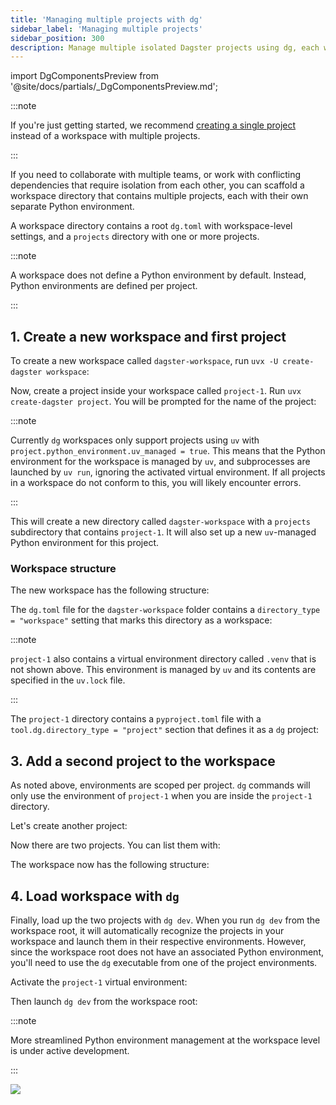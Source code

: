 ```yaml
---
title: 'Managing multiple projects with dg'
sidebar_label: 'Managing multiple projects'
sidebar_position: 300
description: Manage multiple isolated Dagster projects using dg, each with unique environments, by creating a workspace directory with create-dagster project.
---
```


import DgComponentsPreview from '@site/docs/partials/\_DgComponentsPreview.md';

<DgComponentsPreview />

:::note

If you're just getting started, we recommend [creating a single project](/guides/labs/dg/creating-a-project) instead of a workspace with multiple projects.

:::

If you need to collaborate with multiple teams, or work with conflicting dependencies that require isolation from each other, you can scaffold a workspace directory that contains multiple projects, each with their own separate Python environment.

A workspace directory contains a root `dg.toml` with workspace-level settings, and a `projects` directory with one or more projects.

:::note

A workspace does not define a Python environment by default. Instead, Python environments are defined per project.

:::

## 1. Create a new workspace and first project

To create a new workspace called `dagster-workspace`, run `uvx -U create-dagster workspace`:

<CliInvocationExample path="docs_snippets/docs_snippets/guides/dg/workspace/1-dg-scaffold-workspace.txt" />

Now, create a project inside your workspace called `project-1`. Run `uvx create-dagster project`. You will be prompted for the name of the project:

<CliInvocationExample path="docs_snippets/docs_snippets/guides/dg/workspace/2-dg-scaffold-project.txt" />

:::note

Currently `dg` workspaces only support projects using `uv` with `project.python_environment.uv_managed = true`. This means that the Python environment for the workspace is managed by `uv`, and subprocesses are launched by `uv run`, ignoring the activated virtual environment. If all projects in a workspace do not conform to this, you will likely encounter errors.

:::

This will create a new directory called `dagster-workspace` with a `projects` subdirectory that contains `project-1`. It will also set up a new `uv`-managed Python environment for this project.

### Workspace structure

The new workspace has the following structure:

<CliInvocationExample path="docs_snippets/docs_snippets/guides/dg/workspace/3-tree.txt" />

The `dg.toml` file for the `dagster-workspace` folder contains a `directory_type = "workspace"` setting that marks this directory as a workspace:

<CodeExample
  path="docs_snippets/docs_snippets/guides/dg/workspace/4-dg.toml"
  language="TOML"
  title="dagster-workspace/dg.toml"
/>

:::note

`project-1` also contains a virtual environment directory called `.venv` that is not shown above. This environment is managed by `uv` and its contents are specified in the `uv.lock` file.

:::

The `project-1` directory contains a `pyproject.toml` file with a
`tool.dg.directory_type = "project"` section that defines it as a `dg` project:

<CodeExample
  path="docs_snippets/docs_snippets/guides/dg/workspace/5-project-pyproject.toml"
  language="TOML"
  title="dagster-workspace/projects/project-1/pyproject.toml"
/>

## 3. Add a second project to the workspace

As noted above, environments are scoped per project. `dg` commands will only use the environment of `project-1` when you are inside the `project-1` directory.

Let's create another project:

<CliInvocationExample path="docs_snippets/docs_snippets/guides/dg/workspace/6-scaffold-project.txt" />

Now there are two projects. You can list them with:

<CliInvocationExample path="docs_snippets/docs_snippets/guides/dg/workspace/7-project-list.txt" />

The workspace now has the following structure:

<CliInvocationExample path="docs_snippets/docs_snippets/guides/dg/workspace/3-tree-second-project.txt" />

## 4. Load workspace with `dg`

Finally, load up the two projects with `dg dev`. When you run `dg dev` from the workspace root, it will automatically recognize the projects in your workspace and launch them in their respective environments. However, since the workspace root does not have an associated Python environment, you'll need to use the `dg` executable from one of the project environments.

Activate the `project-1` virtual environment:

<CliInvocationExample contents="source projects/project-1/.venv/bin/activate" />

Then launch `dg dev` from the workspace root:

<CliInvocationExample contents="dg dev" />

:::note

More streamlined Python environment management at the workspace level is under active development.

:::

![](/images/guides/build/projects-and-components/setting-up-a-workspace/two-projects.png)
